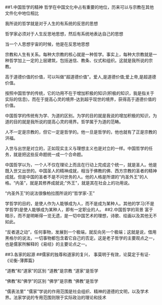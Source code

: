##1.中国哲学的精神
哲学在中国文化中占有重要的地位，历来可以与宗教在其他文件化中地位相比

我所说的哲学就是对于人生的有系统的反思的思想

哲学家必须对于人生反思地思想，然后有系统地表达自己的思想

当一个人思想宇宙的时候，他是在反思地思想


宗教和人生有关系。每种大宗教的核心就是一种哲学。事实上，每种大宗教就是一种哲学加上一定的上层建筑，包括迷信、教条、仪式和组织。这就是我所说的宗教。

高于道德价值的价值，可以叫做"超道德价值"。爱人,是道德价值;爱上帝,是超道德价值。

按照中国哲学的传统，它的功用不在于增加积极的知识(积极的知识，我是指关于实际的信息)，而在于提高心灵的境界-达到超乎现世的境界，获得高于道德价值的价值。

中国哲学的传统有为学、为道的区别。为学的目的就是我说的增加积极的知识，为道的目的就是我所说的提高心灵的境界。哲学属于为道的范畴。

人不一定是宗教的，但它一定是哲学的。他一旦是哲学的，他也就有了正是宗教的洪福。

入世与出世是对立的，正如现实主义与理想主义也是对立的一样。中国哲学的任务，就是把这些反命题统一成一个合命题。

中国哲学以为，一个人不仅在理论上而且在行动上完成这个统一，就是圣人。他是既入世又出世的。中国圣人的精神成就，相当于佛教的佛、西方宗教的圣者的精神成就。但是中国的圣者不是不问世务的人。他的人格是所谓的“内圣外王”的人格。“内圣”，就是其修养成就说;"外王"，就是其在社会上的功用说。

“内圣外王”的说法很像柏拉图所说的“哲学家-王”

学哲学的目的，是使人作为人能够成为人，而不是成为某种人。其他的学习(不是学哲学)是使人能够成为某种人，即有一定职业的人。
##2.中国哲学的背景
富于暗示，而不是明晰得一览无遗，是一切中国艺术的理想，诗歌、绘画以及其他无不如此。

“反者道之动”，任何事物，发展到一个极端，就反向另一个极端；这就是说，借用黑格尔的说法，一切事物都包含着它自己的否定。这是老子哲学的主要观点之一，也是儒家所解释的《易经》的主要论点之一。

##3.各家的起源
##儒家的独尊和道家的复兴，
事莫明于有效，论莫定于有证-《论衡-薄葬篇》

“道教”和“道家”的区别
“道教”是宗教
“道家”是哲学

“佛教”和“佛学”的区别
“佛学”是宗教
“佛教”是哲学

“儒表法里”
“儒家”学说的作用范围是社会组织、精神的道德的文明，以及学术界。法家学说的专用范围则限于实际政治的理论和技术

